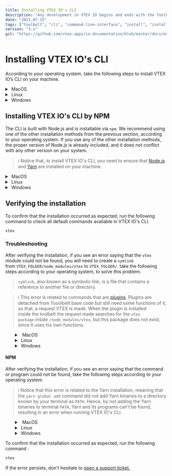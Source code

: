 ```yaml
---
title: Installing VTEX IO's CLI
description: "Any development in VTEX IO begins and ends with the Toolbelt, our CLI (Command Line Interface). Learn now how to install it in your terminal."
date: "2021-07-15"
tags: ["toolbelt", "cli", "command-line-interface", "install", "installation"]
version: "3.x"
git: "https://github.com/vtex-apps/io-documentation/blob/master/docs/en/Recipes/development/vtex-io-cli-install.md"
---
```


# Installing VTEX IO's CLI

According to your operating system, take the following steps to install VTEX IO’s CLI on your machine.

<details>
  <summary><span class="fa fa-apple">&nbsp;</span>MacOS</summary>
  <br>

1. Go to the **Homebrew** [page](https://brew.sh/index).
2. Copy the command below **Install Homebrew**.

![brew](https://files.readme.io/7a812a5-Screen_Shot_2021-04-20_at_19.49.25.png)

```sh
$ /bin/bash -c “$(curl -fsSL https://raw.githubusercontent.com/Homebrew/install/HEAD/install.sh)”
```

3. Open a terminal by typing `Command + Space` and typing` terminal`.

4. In your terminal, paste the **Homebrew** command and hit `Return` (Enter).

5. After the Homebrew installation is finished, run the command `brew tap vtex/vtex`.

6. Now, **install VTEX IO'S CLI** by running.

```sh
 brew install vtex
```

<br>
</details>

<details>
  <summary><span class="fa fa-linux">&nbsp;</span>Linux</summary>
<br>

For Linux, you will use the standalone install, a tarball with a binary that contains its own node.js binary.

>ℹ️ Before the installation, check if you have the command-line tool and library, [curl](https://curl.se/).

Open your command line and run the following command to **VTEX IO'S CLI**:

```sh
curl -L https://vtex.io/vtexcli/install | sh
```


<br>
</details>

<details>
  <summary><span class="fa fa-windows">&nbsp;</span>Windows</summary>
<br>

For Windows you can install it through `standalone.exe` or [Chocolatey](https://chocolatey.org/).

* **Standalone**
1. Download the VTEX Setup by copying and paste in your browser the following:

```sh
https://vtex.io/vtexcli/install/win-x64
```

2. Once downloaded, got to the folder where the VTEX Setup was downloaded and open it on your machine.
3. To finish the installation process, follow the instructions described on it.

* **Chocolatey**
1. Download and install **Chocolatey** as described on this [link](https://chocolatey.org/install).
2. Once Chocolatey is set up, run the following command from the command line:

```sh
choco install vtex
```


<br>
</details>

## Installing VTEX IO's CLI by NPM

The CLI is built with Node.js and is installable via `npm`. We recommend using one of the other installation methods from the previous section, according to your operating system. If you use any of the other installation methods, the proper version of Node.js is already included, and it does not conflict with any other version on your system.

>ℹ️ Notice that, to install VTEX IO's CLI, you need to ensure that [Node.js](https://nodejs.org/) and [Yarn](https://yarnpkg.com/) are installed on your machine.
<details>
  <summary><span class="fa fa-apple">&nbsp;</span>MacOS</summary>
  <br>

1. Go to the **Homebrew** [page](https://brew.sh/index).
2. Copy the command below **Install Homebrew**.

![brew](https://files.readme.io/7a812a5-Screen_Shot_2021-04-20_at_19.49.25.png)

```sh
$ /bin/bash -c “$(curl -fsSL https://raw.githubusercontent.com/Homebrew/install/HEAD/install.sh)”
```

3. Open a terminal by typing `Command + Space` and typing` terminal`.

4. In your terminal, paste the **Homebrew** command and hit `Return` (Enter).

5. After the Homebrew installation is finished, run the command `brew install node`.

6. Now, **install Yarn** by running `brew install yarn`.

7. And finally, install **VTEX IO's CLI** by running:

```sh
$ yarn global add vtex
```



<br>
</details>

<details>
  <summary><span class="fa fa-linux">&nbsp;</span>Linux</summary>
<br>

1. Install **Node.js** using the following command: `sudo apt install nodejs`.
2. Install **Yarn** following the [Yarn installation](https://classic.yarnpkg.com/en/docs/install#gentoo-stable) for Linux.
3. Open your command line and run the following command.

```sh
$ sudo yarn global add vtex
```


<br>
</details>

<details>
  <summary><span class="fa fa-windows">&nbsp;</span>Windows</summary>
<br>

1. Download and install **Node.js** as described on this [link](https://nodejs.org/pt-br/download/).
2. Download and install **Yarn** as described on this [link](https://classic.yarnpkg.com/en/docs/getting-started).
3. Open the CMD by pressing the Windows key and typing `cmd`.
4. Install VTEX IO's CLI by running the following command.

```sh
$ yarn global add vtex
```

<br>
</details>
 

## Verifying the installation

To confirm that the installation occurred as expected, run the following command to check all default commands available in VTEX IO's CLI.

```sh
vtex
```

### Troubleshooting

After verifying the installation, if you see an error saying that the `vtex` module  could not be found, you will need to create a `symlink` from `VTEX_FOLDER/node_modules/vtex` to `VTEX_FOLDER/`. take the following steps according to your operating system, to solve this problem.

> `symlink`, also known as a symbolic link, is a file that contains a reference to another file or directory.

>ℹ️ This error is related to commands that are [plugins](https://developers.vtex.com/vtex-developer-docs/docs/vtex-io-documentation-vtex-io-cli-plugins). Plugins are detached from Tooolbelt base code but still need some functions of it, so that, a request VTEX is made.
When the plugin is installed inside the toolbelt the request made searches for the `vtex package` inside `/node_modules/vtex`, but this package does not exist, since it uses his own functions.



<details style="padding-left:30px">
  <summary><span class="fa fa-apple">&nbsp;</span> MacOS</summary>
<br>

1. In your command line, run the following:

```sh
ln -s /usr/local/Cellar/vtex/2.119.2/libexec /usr/local/Cellar/vtex/2.119.2/libexec/node_modules/vtex
```
2. After running the command, a `symlink` should be created to solve the dependencies' issues.
3. To confirm that the installation occurred as expected, run `vtex` to check all default commands available in VTEX IO's CLI.
<br>
</details>

<details style="padding-left:30px">
<summary><span class="fa fa-linux">&nbsp;</span>Linux</summary>
<br>

1. In your command line, run the following:

```sh
ln -s /usr/local/lib/vtex /usr/local/lib/vtex/node_modules/vtex
```
2. After running the command, a `symlink` should be created to solve the dependencies' issues.
3. To confirm that the installation occurred as expected, run `vtex` to check all default commands available in VTEX IO's CLI.

<br>
</details>

<details style="padding-left:30px">
  <summary><span class="fa fa-windows">&nbsp;</span>Windows</summary>
<br>

* Chocolatey

1. In your command line, run the following:

```sh
New-Item -ItemType SymbolicLink -Path 'C:\Program Files\vtex\client\node_modules\vtex' -Target 'C:\Program Files\vtex\client'
```
2. After running the command, a `symlink` should be created to solve the dependencies' issues.
3. To confirm that the installation occurred as expected, run `vtex` to check all default commands available in VTEX IO's CLI. 

<br>
</details>

#### NPM

After verifying the installation, if you see an error saying that the command or program could not be found, take the following steps according to your operating system.

>ℹ️ Notice that this error is related to the Yarn installation, meaning that the `yarn global add` command did not add Yarn binaries to a directory known by your terminal as `PATH`. Hence, by not adding the Yarn binaries to terminal `PATH`, Yarn and its programs can't be found, resulting in an error when running VTEX IO's CLI.

<details style="padding-left:30px">
  <summary><span class="fa fa-apple">&nbsp;</span> MacOS</summary>
<br>

1. In your local directories, find the Profile file. It is usually hidden and named after the command line's interpreter. For example: if you're using `bash`, your Profile file will be named `bashrc`. If you use `zsh`, it will be `zshrc`.
2. Once in the Profile file, add the following command: `export PATH=$PATH:$(yarn global bin)`.
3. Log in and log out of the terminal for the changes to take effect.

>ℹ️ If your command line Shell is Fish, you can ignore the step by step above. Run the following command in your terminal: `set -U fish_user_paths (yarn global bin) $fish_user_paths`.

<br>
</details>

<details style="padding-left:30px">
<summary><span class="fa fa-linux">&nbsp;</span>Linux</summary>
<br>

1. In your local directories, find the Profile file. It is usually hidden and named after the command line's interpreter. For example: if you're using `bash`, your Profile file will be named `bashrc`. If you use `zsh`, it will be `zshrc`.
2. Once in the Profile file, add the following command: `export PATH=$PATH:$(yarn global bin)`.
3. Log in and log out of the terminal for the changes to take effect.

>ℹ️ If your command line Shell is Fish, you can ignore the step by step above. Run the following command in your terminal: `set -U fish_user_paths (yarn global bin) $fish_user_paths`.

<br>
</details>

<details style="padding-left:30px">
  <summary><span class="fa fa-windows">&nbsp;</span>Windows</summary>
<br>

1. Run the `yarn global bin` command in your terminal. It will return the path in which the yarn global binaries were saved.
2. Copy it to your clipboard. This path now must be added to the Windows Environment Variable Path;
3. Click on the Windows button and search for environment. Then, click on `Edit the system environment variables`.
4. In the `System Properties` dialog, click on the `Environment Variables...` button.
5. In `User Variables`, select `Path` and then click on the `Edit...` button.
6. Click on the `New` button to add a new path to the search.
7. Paste the yarn global binary path copied in Step 2 and click `OK` when prompted. This will save your changes.
8. Log in and log out of the terminal for the changes to take effect.

<br>
</details>

To confirm that the installation occurred as expected, run the following command :

```sh
vtex
```

If the error persists, don't hesitate to [open a support ticket.](https://help-tickets.vtex.com/smartlink/sso/login/zendesk)
